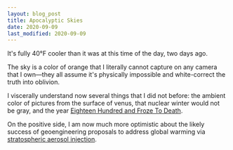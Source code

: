 ```yaml
---
layout: blog_post
title: Apocalyptic Skies
date: 2020-09-09
last_modified: 2020-09-09
---
```


It's fully 40°F cooler than it was at this time of the day, two days ago.

The sky is a color of orange that I literally cannot capture on any camera that I own—they all assume it's physically impossible and white-correct the truth into oblivion.

I viscerally understand now several things that I did not before: the ambient color of pictures from the surface of venus, that nuclear winter would not be gray, and the year [Eighteen Hundred and Froze To Death](https://en.wikipedia.org/wiki/Year_Without_a_Summer).

On the positive side, I am now much more optimistic about the likely success of geoengineering proposals to address global warming via [stratospheric aerosol injection](https://en.wikipedia.org/wiki/Stratospheric_aerosol_injection).<!--more-->
